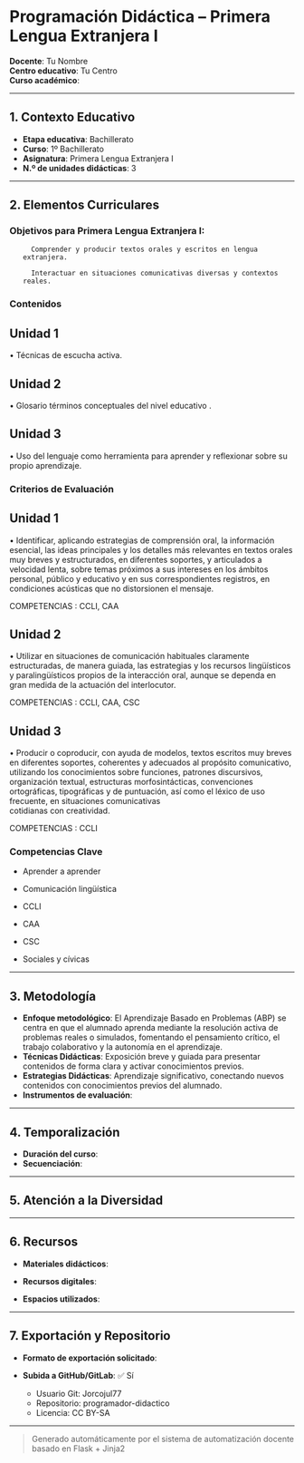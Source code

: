 # Programación Didáctica – Primera Lengua Extranjera I

**Docente**: Tu Nombre  
**Centro educativo**: Tu Centro  
**Curso académico**:   

---

## 1. Contexto Educativo

- **Etapa educativa**: Bachillerato
- **Curso**: 1º Bachillerato
- **Asignatura**: Primera Lengua Extranjera I
- **N.º de unidades didácticas**: 3

---
## 2. Elementos Curriculares

<h3>Objetivos para Primera Lengua Extranjera I:</h3>


  <ul>
    
      Comprender y producir textos orales y escritos en lengua extranjera.
    
      Interactuar en situaciones comunicativas diversas y contextos reales.
    
  </ul>


### Contenidos

## Unidad 1
• Técnicas de escucha activa.

## Unidad 2
• Glosario términos conceptuales del nivel educativo .

## Unidad 3
• Uso del lenguaje como herramienta para  aprender y reflexionar sobre su propio 
aprendizaje.


### Criterios de Evaluación

## Unidad 1
• Identificar, aplicando estrategias de comprensión oral, la información esencial, 
las ideas principales y los detalles más relevantes en textos orales muy breves 
y estructurados, en diferentes soportes, y articulados a velocidad lenta, sobre 
temas próximos a sus intereses en los ámbitos personal, público y educativo y 
en sus correspondientes registros, en condiciones acústicas que no distorsionen 
el mensaje.  
 
COMPETENCIAS : CCLI, CAA

## Unidad 2
• Utilizar en situaciones de comunicación habituales claramente estructuradas, de 
manera guiada, las estrategias y los recursos lingüísticos y paralingüísticos 
propios de la interacción oral, aunque se dependa en gran medida de la 
actuación del interlocutor.  
 
COMPETENCIAS : CCLI, CAA, CSC

## Unidad 3
• Producir o coproducir, con ayuda de modelos, textos escritos muy breves en 
diferentes soportes, coherentes y adecuados al propósito comunicativo, 
utilizando los conocimientos sobre funciones, patrones discursivos, organización 
textual, estructuras morfosintácticas, convenciones ortográficas, tipográficas y 
de puntuación, así como el léxico de uso frecuente, en situaciones comunicativas  
cotidianas con creatividad.  
 
COMPETENCIAS : CCLI


### Competencias Clave


- Aprender a aprender

- Comunicación lingüística

- CCLI

- CAA

- CSC

- Sociales y cívicas



---

## 3. Metodología

- **Enfoque metodológico**: El Aprendizaje Basado en Problemas (ABP) se centra en que el alumnado aprenda mediante la resolución activa de problemas reales o simulados, fomentando el pensamiento crítico, el trabajo colaborativo y la autonomía en el aprendizaje.
- **Técnicas Didácticas**: Exposición breve y guiada para presentar contenidos de forma clara y activar conocimientos previos.
- **Estrategias Didácticas**: Aprendizaje significativo, conectando nuevos contenidos con conocimientos previos del alumnado.
- **Instrumentos de evaluación**: 

---

## 4. Temporalización

- **Duración del curso**: 
- **Secuenciación**:  
  

---

## 5. Atención a la Diversidad



---

## 6. Recursos

- **Materiales didácticos**:  
  
- **Recursos digitales**:  
  
- **Espacios utilizados**: 

---

## 7. Exportación y Repositorio

- **Formato de exportación solicitado**: 
- **Subida a GitHub/GitLab**: ✅ Sí

  - Usuario Git: Jorcojul77
  - Repositorio: programador-didactico
  - Licencia: CC BY-SA


---

> Generado automáticamente por el sistema de automatización docente basado en Flask + Jinja2